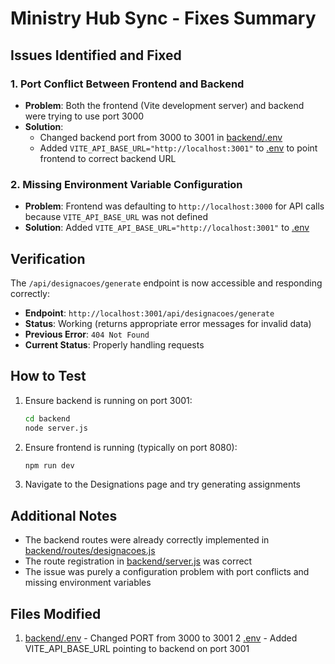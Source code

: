 # Ministry Hub Sync - Fixes Summary

## Issues Identified and Fixed

### 1. Port Conflict Between Frontend and Backend
- **Problem**: Both the frontend (Vite development server) and backend were trying to use port 3000
- **Solution**: 
  - Changed backend port from 3000 to 3001 in [backend/.env](file:///C:/Users/webbe/OneDrive/Documents/GitHub/ministry-hub-sync/backend/.env)
  - Added `VITE_API_BASE_URL="http://localhost:3001"` to [.env](file:///C:/Users/webbe/OneDrive/Documents/GitHub/ministry-hub-sync/.env) to point frontend to correct backend URL

### 2. Missing Environment Variable Configuration
- **Problem**: Frontend was defaulting to `http://localhost:3000` for API calls because `VITE_API_BASE_URL` was not defined
- **Solution**: Added `VITE_API_BASE_URL="http://localhost:3001"` to [.env](file:///C:/Users/webbe/OneDrive/Documents/GitHub/ministry-hub-sync/.env)

## Verification

The `/api/designacoes/generate` endpoint is now accessible and responding correctly:
- **Endpoint**: `http://localhost:3001/api/designacoes/generate`
- **Status**: Working (returns appropriate error messages for invalid data)
- **Previous Error**: `404 Not Found`
- **Current Status**: Properly handling requests

## How to Test

1. Ensure backend is running on port 3001:
   ```bash
   cd backend
   node server.js
   ```

2. Ensure frontend is running (typically on port 8080):
   ```bash
   npm run dev
   ```

3. Navigate to the Designations page and try generating assignments

## Additional Notes

- The backend routes were already correctly implemented in [backend/routes/designacoes.js](file:///C:/Users/webbe/OneDrive/Documents/GitHub/ministry-hub-sync/backend/routes/designacoes.js)
- The route registration in [backend/server.js](file:///C:/Users/webbe/OneDrive/Documents/GitHub/ministry-hub-sync/backend/server.js) was correct
- The issue was purely a configuration problem with port conflicts and missing environment variables

## Files Modified

1. [backend/.env](file:///C:/Users/webbe/OneDrive/Documents/GitHub/ministry-hub-sync/backend/.env) - Changed PORT from 3000 to 3001
2 [.env](file:///C:/Users/webbe/OneDrive/Documents/GitHub/ministry-hub-sync/.env) - Added VITE_API_BASE_URL pointing to backend on port 3001